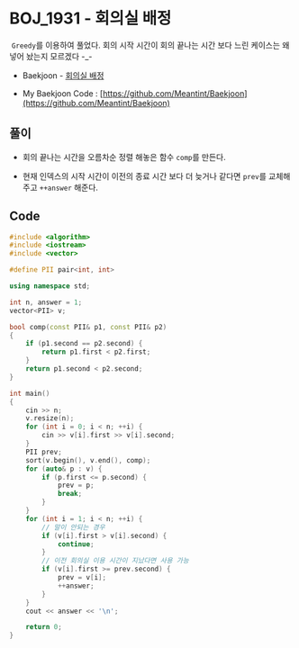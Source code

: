 # BOJ_1931 - 회의실 배정

&nbsp;`Greedy`를 이용하여 풀었다. 회의 시작 시간이 회의 끝나는 시간 보다 느린 케이스는 왜 넣어 놨는지 모르겠다 -_-

- Baekjoon - [회의실 배정](https://www.acmicpc.net/problem/1931)

- My Baekjoon Code : [https://github.com/Meantint/Baekjoon](https://github.com/Meantint/Baekjoon)

## 풀이

- 회의 끝나는 시간을 오름차순 정렬 해놓은 함수 `comp`를 만든다.

- 현재 인덱스의 시작 시간이 이전의 종료 시간 보다 더 늦거나 같다면 `prev`를 교체해주고 `++answer` 해준다.

## Code

```cpp
#include <algorithm>
#include <iostream>
#include <vector>

#define PII pair<int, int>

using namespace std;

int n, answer = 1;
vector<PII> v;

bool comp(const PII& p1, const PII& p2)
{
    if (p1.second == p2.second) {
        return p1.first < p2.first;
    }
    return p1.second < p2.second;
}

int main()
{
    cin >> n;
    v.resize(n);
    for (int i = 0; i < n; ++i) {
        cin >> v[i].first >> v[i].second;
    }
    PII prev;
    sort(v.begin(), v.end(), comp);
    for (auto& p : v) {
        if (p.first <= p.second) {
            prev = p;
            break;
        }
    }
    for (int i = 1; i < n; ++i) {
        // 말이 안되는 경우
        if (v[i].first > v[i].second) {
            continue;
        }
        // 이전 회의실 이용 시간이 지났다면 사용 가능
        if (v[i].first >= prev.second) {
            prev = v[i];
            ++answer;
        }
    }
    cout << answer << '\n';

    return 0;
}
```
